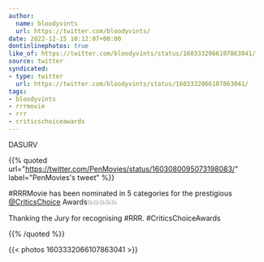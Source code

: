 ```yaml
---
author:
  name: bloodyvints
  url: https://twitter.com/bloodyvints/
date: 2022-12-15 10:12:07+00:00
dontinlinephotos: true
like_of: https://twitter.com/bloodyvints/status/1603332066107863041/
source: twitter
syndicated:
- type: twitter
  url: https://twitter.com/bloodyvints/status/1603332066107863041/
tags:
- bloodyvints
- rrrmovie
- rrr
- criticschoiceawards
---
```


DASURV 

{{% quoted url="https://twitter.com/PenMovies/status/1603080095073198083/" label="PenMovies's tweet" %}}

#RRRMovie has been nominated in 5 categories for the prestigious [@CriticsChoice](https://twitter.com/CriticsChoice/) Awards💥💥💥💥💥 



Thanking the Jury for recognising #RRR. #CriticsChoiceAwards 

{{% /quoted %}}

{{< photos 1603332066107863041 >}}